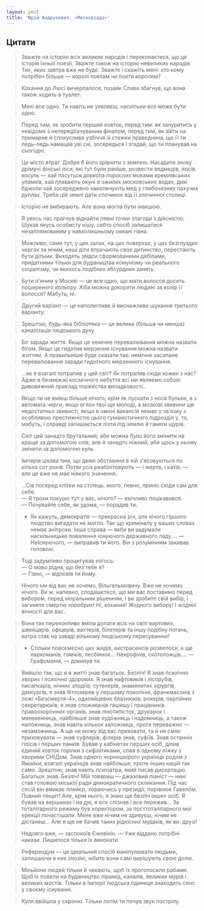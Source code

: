 ```yaml
---
layout: post
title: 'Юрій Андрухович, «Московіада»'
---
```


## Цитати
>Зважте на історію всіх великих народів і переконаєтеся, що це історія їхньої поезії. Зважте також на історію невеликих народів. Тих, яких завтра вже не буде. Зважте і скажіть мені: хто кому потрібен більше — королі поетам чи поети королям?

>Кохання до Люсі вичерпалося, позаяк Слава збагнув, що вона також ходить в туалет.

>Мені все одно. Ти навіть не уявляєш, наскільки все може бути одно.

>Перед тим, як зробити перший ковток, перед тим. як зануритись у невідоме з непередбачуваним фіналом, перед тим, як зійти на примарне й спокусливе узбіччя зі стежки праведника, що її ти ледь-ледь намацав уві сні, зосередься і згадай, що ти планував на сьогодні.

>Це місто втрат. Добре б його зрівняти з землею. Насадити знову дрімучі фінські ліси, які тут були раніше, розвести ведмедів, лосів, косуль — хай пасуться довкола порослих мохами кремлівських уламків, хай плавають окуні в ожилих московських водах, дикі бджоли хай зосереджено накопичують мед у глибочезних пахучих дуплах. Треба цій землі дати спочинок від її злочинної столиці.

>Історію не вибирають. Але вона могла бути інакшою.

>Я увесь час прагнув віднайти певні точки злагоди з дійсністю. Шукав якусь особисту нішу, себто спосіб залишатися незаплямованим у навколишньому океані гівна.

>Можливо, саме тут, у цих залах, на цих поверхах, у цих безглуздих чергах за нічим, наші діти втрачають своє дитинство, перестають бути дітьми. Виходять звідси сформованими дебілами, придатними тільки для будівництва комунізму чи реального соціалізму, чи якихось подібних абсурдних занять.

>Бути п'яним у Москві — це все одно, що мати волосся досить поширеного кольору. Хіба можна докоряти людині за колір її волосся? Мабуть, ні.

>Другий варіант — це наполегливе й виснажливе шукання третього варіанту.

>Зрештою, будь-яка бібліотека — це велика (більша чи менша) каналізація людського духу.

>Біг заради життя. Якщо це немічне перевалювання можна назвати бігом. Якщо це гидотне мерзенне існування можна назвати життям. А правильніше буде сказати так: немічне засапане перевалювання заради гидотного мерзенного існування.

>...як я взагалі потрапив у цей світ? Як потрапив сюди кожен з нас? Адже в безмежжі космічного небуття всі ми являємо собою дивовижний приклад торжества випадковості...

>Якщо ти не вмієш більше нічого, крім як пускати з носа бульки, а з автомата черги, якщо м'язи твої ще молоді, а мозкові звивини ще недостатньо звивисті, якщо в омоні вакансій немає у зв'язку з особливою престижністю цього гуманістичного підрозділ у, то, мабуть, і справді залишається лізти під землю й ганяти щурів.

>Світ цей занадто брутальний, аби можна було його змінити на краще за допомогою слів, але й занадто ніжний, аби щось у ньому змінити за допомогою куль.

>Імперія цікава тим, що деякі обставини в ній з'ясовуються по кілька сот років. Потім усіх реабілітовують — і жертв, і катів. — але це вже не має ніякого значення.

>...Сів посеред клітки на стілець, якого, певно, приніс сюди сам для себе.  
— Я трохи покурю тут у вас, нічого? — ввічливо поцікавився.  
— Почувайте себе, як удома, — порадив ти.  

> - Як кажуть, демократія — прекрасна річ, але нічого гіршого людство вигадати не могло. Так що криміналу у ваших словах немає анітрохи. Інша справа — якби ви задумали насильницьке повалення існуючого державного ладу…. 
— Неіснуючого, — виправив ти його. Він з розумінням закивав головою.

>Тоді задумливо процитував когось:  
— О мово рідна, що без тебе я?  
— Гівно, — відповів ти йому.

>Нічого ми від вас не хочемо, Вільгельмовичу. Вже не хочемо нічого. Ви ж, напевно, сподіваєтеся, що ми вас поставимо перед вибором, перед моральним рішенням, і ви зробите свій вибір, і загинете смертю хоробрих! Ні, коханий! Жодного вибору! І жодної вічності для вас.

>Вона так переконливо вміла долати всіх на світі вартових, швейцарів, офіцерів, вахтерів, білетерів та іншу подібну погань, котра стає на заваді вільному людському пересуванню!

> - Стільки повсємєсно цих жидів, екстрасенсів розвелося, а ще наркоманів, гоміків, лесбіянок… Некрофілів, скотоложців…. 
— Графоманів, — докинув ти.

>Вийшло так, що я в житті знав багатьох. Безліч! Я знав психічно хворих і психічно здорових. Я знав нафтовиків і лісорубів, писапкарів, нічних злодіїв, сутенерів, знаменитих хірургів, деміургів, я знав бітломанів у першому поколінні, франкмасонів з ложі «Безсмертя-4», однояйцевих блазнюків, рокерів, партійних секретарюків, я знав споживачів гашишу і працівників правоохоронних органів, знав лінотипісток, друкарок і манекенниць, найбільше знав художниць і надомниць, а також наложниць, знав навіть кількох заложниць, проте переважно — незаможниць. А ще не можу від вас приховати, та й не смію приховувати — знав суфлерів, філерів знав, суфіїв. Знав останніх гіпісів і перших панків. Бував у кабінетах перших осіб, ділив єдиний ковток горілки з сифілітиками, спав в одному ліжку з хворими СНІДом. Знав одного чорношкірого українця родом з Ямайки, взагалі українців знав найбільше, проте інших націй так само. Зрештою, знав навіть психіатра, який писав дисертацію. Багатьох знав. Безліч! Мій товариш — джазовий піаніст — нині став головою міської ради демократичного скликання. Під час сесій він вмикає плейєр, ховаючись у президії, порівнює Гавелом. Повний пінцет! Але, крім нього, я знаю ще безліч інших осіб. Я бував на вершинах і на дні, я все спізнав і все пережив… За тоталітарного режиму був коректором, за посттоталітарного мої ерекції почастішали. Мене вже нічим не здивуєш, нічим не дістанеш… Але я ще не бачив таких рідкісних мудаків, як ви. друзі!

>Недовго вже, — заспокоїв Єжевікін. — Уже віддано потрібні накази. Лишилося тільки їх виконати.

>Референдум — це ідеальний спосіб маніпулювати людьми, залишаючи в них ілюзію, нібито вони самі вирішують свою долю.

>Мільйони людей тільки й чекають, щоб їх проголосили рабами. Щоб їх повели на будівництво пірамід, каналів, великих мурів і великих мостів. Тільки в Імперії людська одиниця знаходить сенс у своєму існуванні.

>Куля ввійшла у скроню. Тільки потім ти почув звук пострілу.
